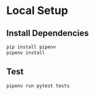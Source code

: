 
# Local Setup

## Install Dependencies

```bash
pip install pipenv
pipenv install
```

## Test

```bash
pipenv run pytest tests
```